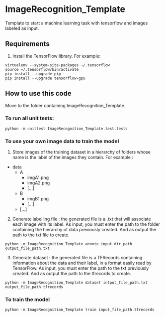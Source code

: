 # ImageRecognition_Template
Template to start a machine learning task with tensorflow and images labeled as input.

## Requirements

1. Install the TensorFlow library. For example:

```
virtualenv --system-site-packages ~/.tensorflow
source ~/.tensorflow/bin/activate
pip install --upgrade pip
pip install --upgrade tensorflow-gpu
```
## How to use this code

Move to the folder containing ImageRecognition_Template.

### To run all unit tests:

```
python -m unittest ImageRecognition_Template.test.tests
```

### To use your own image data to train the model

1) Store images of the training dataset in a hierarchy of folders whose name is the label of the images they contain. For example :
+ data
    + A
        - imgA1.png
        - imgA2.png
        - [...]
    + B
       - imgB1.png
       - [...]
    + [...]

2) Generate labelling file : the generated file is a .txt that will associate each image with its label. As input, you must enter the path to the folder containing the hierarchy of data previously created. And as output the path to the txt file to create.
```
python -m ImageRecognition_Template annote input_dir_path output_file_path.txt
```

3) Generate dataset : the generated file is a TFRecords containing information about the data and their label, in a format easily read by TensorFlow. As input, you must enter the path to the txt previously created. And as output the path to the tfrecords to create.
```
python -m ImageRecognition_Template dataset intput_file_path.txt output_file_path.tfrecords
```


### To train the model

```
python -m ImageRecognition_Template train input_file_path.tfrecords
```

